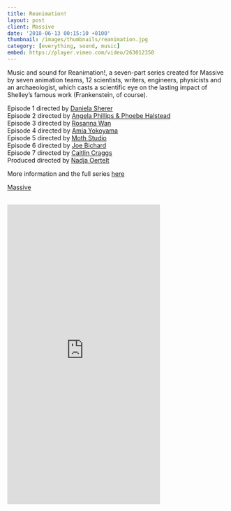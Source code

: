 ```yaml
---
title: Reanimation!
layout: post
client: Massive
date: '2018-06-13 00:15:10 +0100'
thumbnail: /images/thumbnails/reanimation.jpg
category: [everything, sound, music]
embed: https://player.vimeo.com/video/263012350
---
```


Music and sound for Reanimation!, a seven-part series created for Massive by seven animation teams, 12 scientists, writers, engineers, physicists and an archaeologist, which casts a scientific eye on the lasting impact of Shelley’s famous work (Frankenstein, of course).

Episode 1 directed by [Daniela Sherer](http://www.danielasherer.com/)   
Episode 2 directed by [Angela Phillips & Phoebe Halstead ](http://wearearc.co.uk/)   
Episode 3 directed by [Rosanna Wan](http://www.rosanna-wan.com/)   
Episode 4 directed by [Amia Yokoyama](http://www.amiayokoyama.com/)   
Episode 5 directed by [Moth Studio](http://www.moth.studio/)   
Episode 6 directed by [Joe Bichard](http://www.joebichard.com/)   
Episode 7 directed by [Caitlin Craggs](http://caitlincraggs.com/)   
Produced directed by [Nadja Oertelt](http://www.nadjaoertelt.com/)

More information and the full series [here](http://massivesci.com/articles/reanimated-collection-frankenstein-science-videos/)

[Massive](http://massivesci.com/)   

<br>
<iframe style="border: 0; width: 350px; height: 687px;" src="https://bandcamp.com/EmbeddedPlayer/album=1938970005/size=large/bgcol=ffffff/linkcol=0687f5/transparent=true/" seamless><a href="http://skillbard.bandcamp.com/album/reanimation">Reanimation! by Skillbard</a></iframe>
